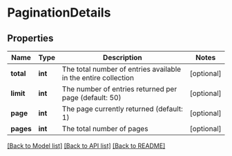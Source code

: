 # PaginationDetails

## Properties
Name | Type | Description | Notes
------------ | ------------- | ------------- | -------------
**total** | **int** | The total number of entries available in the entire collection | [optional] 
**limit** | **int** | The number of entries returned per page (default: 50) | [optional] 
**page** | **int** | The page currently returned (default: 1) | [optional] 
**pages** | **int** | The total number of pages | [optional] 

[[Back to Model list]](../../README.md#documentation-for-models) [[Back to API list]](../../README.md#documentation-for-api-endpoints) [[Back to README]](../../README.md)

